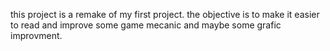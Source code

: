 this project is a remake of my first project.
the objective is to make it easier to read and improve some game mecanic and maybe some grafic improvment.
